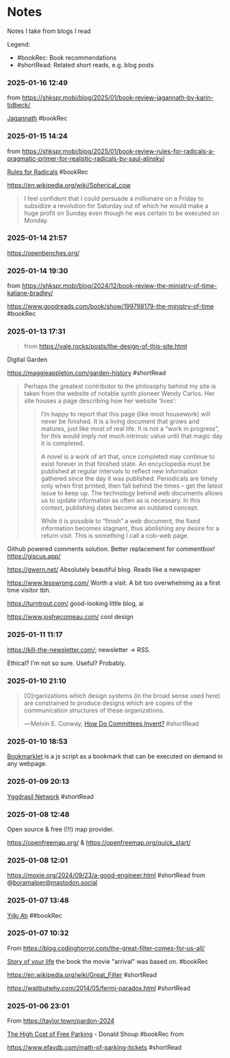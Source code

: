 # Notes

Notes I take from blogs I read

Legend:

<ul>
  <li><find-tag>#bookRec</find-tag>: Book recommendations</li>
  <li><find-tag>#shortRead</find-tag>: Related short reads, e.g. blog posts</li>
</ul>

### 2025-01-16 12:49 

from <https://shkspr.mobi/blog/2025/01/book-review-jagannath-by-karin-tidbeck/>

[Jagannath](https://openlibrary.org/isbn/9781101973981) <tag>#bookRec</tag>


### 2025-01-15 14:24

from <https://shkspr.mobi/blog/2025/01/book-review-rules-for-radicals-a-pragmatic-primer-for-realistic-radicals-by-saul-alinsky/>

[Rules for Radicals](https://openlibrary.org/works/OL4782340W/Rules_for_radicals?edition=key%3A/books/OL7462188M) <tag>#bookRec</tag>

<https://en.wikipedia.org/wiki/Spherical_cow>

> I feel confident that I could persuade a millionaire on a Friday to subsidize a revolution for Saturday out of which he would make a huge profit on Sunday even though he was certain to be executed on Monday.

### 2025-01-14 21:57 

<https://openbenches.org/>

### 2025-01-14 19:30 

from <https://shkspr.mobi/blog/2024/12/book-review-the-ministry-of-time-kaliane-bradley/>

<https://www.goodreads.com/book/show/199798179-the-ministry-of-time> <tag>#bookRec</tag>

### 2025-01-13 17:31

> from <https://vale.rocks/posts/the-design-of-this-site.html>

Digital Garden 

<https://maggieappleton.com/garden-history> <tag>#shortRead</tag>

> Perhaps the greatest contributor to the philosophy behind my site is taken from the website of notable synth pioneer Wendy Carlos. Her site houses a page describing how her website ‘lives’:
>
> > I’m happy to report that this page (like most housework) will never be finished. It is a living document that grows and matures, just like most of real life. It is not a “work in progress”, for this would imply not much intrinsic value until that magic day it is completed.
> >
> >A novel is a work of art that, once completed may continue to exist forever in that finished state. An encyclopedia must be published at regular intervals to reflect new information gathered since the day it was published. Periodicals are timely only when first printed, then fall behind the times – get the latest issue to keep up. The technology behind web documents allows us to update information as often as is necessary. In this context, publishing dates become an outdated concept.
> >
> >While it is possible to “finish” a web document, the fixed information becomes stagnant, thus abolishing any desire for a return visit. This is something I call a cob-web page.

Github powered comments solution. Better replacement for commentbox! <https://giscus.app/>

<https://gwern.net/> Absolutely beautiful blog. Reads like a newspaper

<https://www.lesswrong.com/> Worth a visit. A bit too overwhelming as a first time visitor tbh.

<https://turntrout.com/> good-looking little blog, ai

<https://www.joshwcomeau.com/> cool design

### 2025-01-11 11:17 

<https://kill-the-newsletter.com/>; newsletter -> RSS.

Ethical? I'm not so sure. Useful? Probably.

### 2025-01-10 21:10 

> [O]rganizations which design systems (in the broad sense used here) are constrained to produce designs which are copies of the communication structures of these organizations.
> 
> — Melvin E. Conway, [How Do Committees Invent?](https://www.melconway.com/Home/pdf/committees.pdf) <tag>#shortRead</tag>

### 2025-01-10 18:53 

[Bookmarklet](https://en.wikipedia.org/wiki/Bookmarklet) is a js script as a bookmark that can be executed on demand in any webpage.

### 2025-01-09 20:13 

[Yggdrasil Network](https://yggdrasil-network.github.io/) <tag>#shortRead</tag>

### 2025-01-08 12:48

Open source & free (!!!) map provider.

<https://openfreemap.org/> & <https://openfreemap.org/quick_start/>

### 2025-01-08 12:01

<https://moxie.org/2024/09/23/a-good-engineer.html> <tag>#shortRead</tag> from @boramalper@mastodon.social

### 2025-01-07 13:48

[Yılkı Atı](https://www.goodreads.com/book/show/10576557-y-lk-at) #<tag>#bookRec</tag>

### 2025-01-07 10:32

From <https://blog.codinghorror.com/the-great-filter-comes-for-us-all/>

[Story of your life](https://en.wikipedia.org/wiki/Story_of_Your_Life) the book the movie "arrival" was based on. #bookRec

<https://en.wikipedia.org/wiki/Great_Filter> <tag>#shortRead</tag>

<https://waitbutwhy.com/2014/05/fermi-paradox.html> <tag>#shortRead</tag>

### 2025-01-06 23:01

From <https://taylor.town/pardon-2024>

[The High Cost of Free Parking](https://en.wikipedia.org/wiki/The_High_Cost_of_Free_Parking) - Donald Shoup <tag>#bookRec</tag> from 

<https://www.efavdb.com/math-of-parking-tickets> <tag>#shortRead</tag>

<script>
// If a specific note is linked, give the next note a 100vw top padding
document.addEventListener("DOMContentLoaded", function() {
    // Get the current h3 element based on the URL fragment
    const currentH3Id = window.location.hash.substring(1); // Get the part after the #
    const currentH3 = document.getElementById(currentH3Id);

    if (currentH3) {
        let nextElement = currentH3.nextElementSibling;

        // Keep looking for the next h3 until one is found
        while (nextElement && nextElement.tagName !== "H3") {
            nextElement = nextElement.nextElementSibling;
        }

        if (nextElement && nextElement.tagName === "H3") {
            // Set the margin-top of the next h3 to 100vh
            nextElement.style.marginTop = "100vh";
        }

        // Scroll back to the original linked h3 instantly
        currentH3.scrollIntoView({ behavior: 'auto', block: 'start' });
    }
});
</script>
